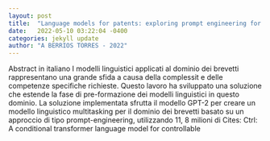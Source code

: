 ```yaml
---
layout: post
title:  "Language models for patents: exploring prompt engineering for the patent domain"
date:   2022-05-10 03:22:04 -0400
categories: jekyll update
author: "A BERRIOS TORRES - 2022"
---
```

Abstract in italiano I modelli linguistici applicati al dominio dei brevetti rappresentano una grande sfida a causa della complessit e delle competenze specifiche richieste. Questo lavoro ha sviluppato una soluzione che estende la fase di pre-formazione dei modelli linguistici in questo dominio. La soluzione implementata sfrutta il modello GPT-2 per creare un modello linguistico multitasking per il dominio dei brevetti basato su un approccio di tipo prompt-engineering, utilizzando 11, 8 milioni di Cites: Ctrl: A conditional transformer language model for controllable